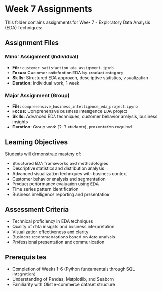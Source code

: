 # Week 7 Assignments

This folder contains assignments for Week 7 - Exploratory Data Analysis (EDA) Techniques:

## Assignment Files

### Minor Assignment (Individual)
- **File:** `customer_satisfaction_eda_assignment.ipynb`
- **Focus:** Customer satisfaction EDA by product category
- **Skills:** Structured EDA approach, descriptive statistics, visualization
- **Duration:** Individual work, 1 week

### Major Assignment (Group)
- **File:** `comprehensive_business_intelligence_eda_project.ipynb`
- **Focus:** Comprehensive business intelligence EDA project
- **Skills:** Advanced EDA techniques, customer behavior analysis, business insights
- **Duration:** Group work (2-3 students), presentation required

## Learning Objectives
Students will demonstrate mastery of:
- Structured EDA frameworks and methodologies
- Descriptive statistics and distribution analysis
- Advanced visualization techniques with business context
- Customer behavior analysis and segmentation
- Product performance evaluation using EDA
- Time series pattern identification
- Business intelligence reporting and presentation

## Assessment Criteria
- Technical proficiency in EDA techniques
- Quality of data insights and business interpretation
- Visualization effectiveness and clarity
- Business recommendations based on data analysis
- Professional presentation and communication

## Prerequisites
- Completion of Weeks 1-6 (Python fundamentals through SQL integration)
- Understanding of Pandas, Matplotlib, and Seaborn
- Familiarity with Olist e-commerce dataset structure